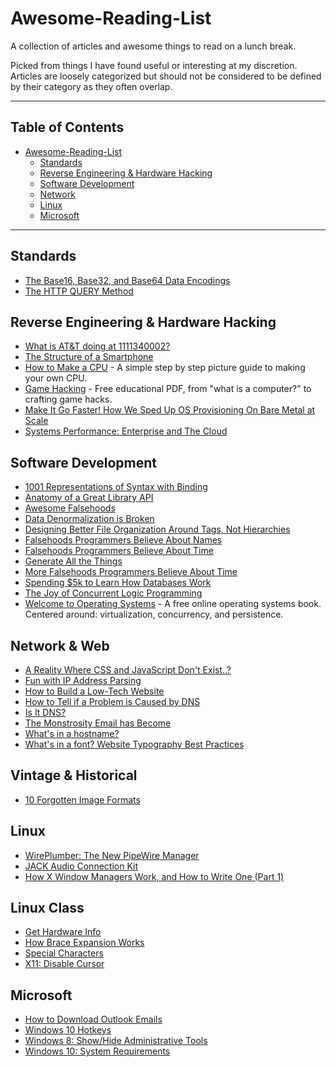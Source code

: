 # Awesome-Reading-List

A collection of articles and awesome things to read on a lunch break. 

Picked from things I have found useful or interesting at my discretion. Articles are loosely categorized but should not be considered to be defined by their category as they often overlap.

---

## Table of Contents 

- [Awesome-Reading-List](#awesome-reading-list)
  * [Standards](#standards)
  * [Reverse Engineering & Hardware Hacking](#reverse-engineering---hardware-hacking)
  * [Software Development](#software-development)
  * [Network](#network)
  * [Linux](#linux)
  * [Microsoft](#microsoft)

---



## Standards

* [The Base16, Base32, and Base64 Data Encodings](https://datatracker.ietf.org/doc/html/rfc4648)
* [The HTTP QUERY Method](https://www.ietf.org/archive/id/draft-ietf-httpbis-safe-method-w-body-02.html)

## Reverse Engineering & Hardware Hacking

* [What is AT&T doing at 1111340002?](https://scribe.rip/telecom-expert/what-is-at-t-doing-at-1111340002-c418876c212c)
* [The Structure of a Smartphone](https://medium.com/telecom-expert/structure-of-a-smartphone-383575de3eaf)
* [How to Make a CPU](https://blog.robertelder.org/how-to-make-a-cpu/) - A simple step by step picture guide to making your own CPU.
* [Game Hacking](https://gamehacking.academy/GameHackingAcademy.pdf) - Free educational PDF, from "what is a computer?" to crafting game hacks.
* [Make It Go Faster! How We Sped Up OS Provisioning On Bare Metal at Scale](https://metal.equinix.com/blog/make-it-go-faster-how-we-sped-up-os-provisioning-on-bare-metal-at-scale/)
* [Systems Performance: Enterprise and The Cloud](https://www.brendangregg.com/blog/2020-07-15/systems-performance-2nd-edition.html)

## Software Development

* [1001 Representations of Syntax with Binding](https://jesper.sikanda.be/posts/1001-syntax-representations.html)
* [Anatomy of a Great Library API](https://brandur.org/nanoglyphs/019-api-libraries)
* [Awesome Falsehoods](https://github.com/kdeldycke/awesome-falsehood)
* [Data Denormalization is Broken](https://lironshapira.medium.com/data-denormalization-is-broken-7b697352f405)
* [Designing Better File Organization Around Tags, Not Hierarchies](https://www.nayuki.io/page/designing-better-file-organization-around-tags-not-hierarchies)
* [Falsehoods Programmers Believe About Names](https://www.kalzumeus.com/2010/06/17/falsehoods-programmers-believe-about-names/)
* [Falsehoods Programmers Believe About Time](https://infiniteundo.com/post/25326999628/falsehoods-programmers-believe-about-time)
* [Generate All the Things](https://matklad.github.io//2021/11/07/generate-all-the-things.html)
* [More Falsehoods Programmers Believe About Time](https://infiniteundo.com/post/25509354022/more-falsehoods-programmers-believe-about-time)
* [Spending $5k to Learn How Databases Work](https://briananglin.me/posts/spending-5k-to-learn-how-database-indexes-work/)
* [The Joy of Concurrent Logic Programming](http://www.call-with-current-continuation.org/articles/the-joy-of-concurrent-logic-programming.txt)
* [Welcome to Operating Systems](https://pages.cs.wisc.edu/~remzi/OSTEP/) - A free online operating systems book. Centered around: virtualization, concurrency, and persistence.

## Network & Web

* [A Reality Where CSS and JavaScript Don't Exist..?](https://kevq.uk/reality-without-css-javascript)
* [Fun with IP Address Parsing](https://blog.dave.tf/post/ip-addr-parsing/)
* [How to Build a Low-Tech Website](https://homebrewserver.club/low-tech-website-howto.html)
* [How to Tell if a Problem is Caused by DNS](https://jvns.ca/blog/2021/11/04/how-do-you-tell-if-a-problem-is-caused-by-dns/)
* [Is It DNS?](https://isitdns.com/)
* [The Monstrosity Email has Become](https://ploum.net/the-monstrosity-email-has-become/)
* [What's in a hostname?](https://www.netmeister.org/blog/hostnames.html)
* [What's in a font? Website Typography Best Practices](https://kevq.uk/whats-in-a-font-researching-website-typography/)

## Vintage & Historical

* [10 Forgotten Image Formats](https://tedium.co/2021/11/10/10-forgotten-image-formats/)

## Linux

* [WirePlumber: The New PipeWire Manager](https://fedoramagazine.org/wireplumber-the-new-pipewire-session-manager/)
* [JACK Audio Connection Kit](https://jackaudio.org/)
* [How X Window Managers Work, and How to Write One (Part 1)](https://jichu4n.com/posts/how-x-window-managers-work-and-how-to-write-one-part-i/)

## Linux Class

* [Get Hardware Info](https://opensource.com/article/19/9/linux-commands-hardware-information)
* [How Brace Expansion Works](https://www.howtogeek.com/725657/how-to-use-brace-expansion-in-linuxs-bash-shell/)
* [Special Characters](https://www.howtogeek.com/439199/15-special-characters-you-need-to-know-for-bash/)
* [X11: Disable Cursor](http://noah.org/wiki/cursor_disable_in_X11)

## Microsoft

* [How to Download Outlook Emails](https://www.kerneldatarecovery.com/blog/how-to-download-emails-from-microsoft-outlook/)
* [Windows 10 Hotkeys](https://support.microsoft.com/en-us/windows/keyboard-shortcuts-in-windows-dcc61a57-8ff0-cffe-9796-cb9706c75eec#WindowsVersion=Windows_10)
* [Windows 8: Show/Hide Administrative Tools](https://web.archive.org/web/20150905204425/http://www.eightforums.com/tutorials/4861-administrative-tools-hide-show-windows-8-a.html)
* [Windows 10: System Requirements](https://support.microsoft.com/en-us/windows/windows-10-system-requirements-6d4e9a79-66bf-7950-467c-795cf0386715)

